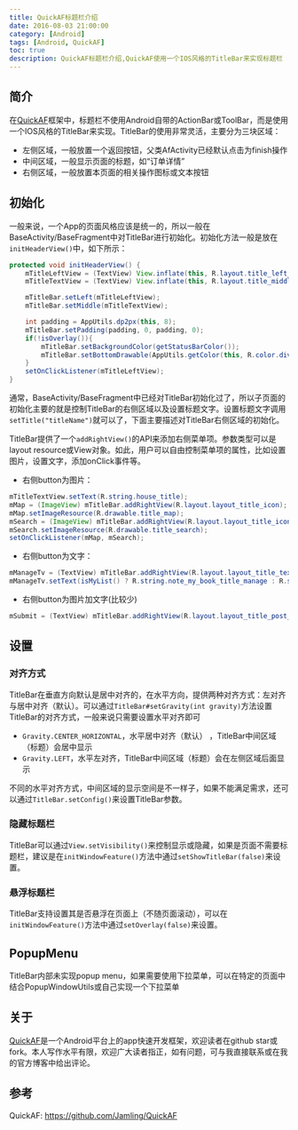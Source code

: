 ```yaml
---
title: QuickAF标题栏介绍
date: 2016-08-03 21:00:00
category: [Android]
tags: [Android, QuickAF]
toc: true
description: QuickAF标题栏介绍,QuickAF使用一个IOS风格的TitleBar来实现标题栏
---
```


## 简介
在[QuickAF]框架中，标题栏不使用Android自带的ActionBar或ToolBar，而是使用一个IOS风格的TitleBar来实现。TitleBar的使用非常灵活，主要分为三块区域：
- 左侧区域，一般放置一个返回按钮，父类AfActivity已经默认点击为finish操作
- 中间区域，一般显示页面的标题，如“订单详情”
- 右侧区域，一般放置本页面的相关操作图标或文本按钮

<!-- more -->

## 初始化
一般来说，一个App的页面风格应该是统一的，所以一般在BaseActivity/BaseFragment中对TitleBar进行初始化。初始化方法一般是放在`initHeaderView()`中，如下所示：

```java
protected void initHeaderView() {
    mTitleLeftView = (TextView) View.inflate(this, R.layout.title_left_tv, null);
    mTitleTextView = (TextView) View.inflate(this, R.layout.title_middle_tv, null);

    mTitleBar.setLeft(mTitleLeftView);
    mTitleBar.setMiddle(mTitleTextView);

    int padding = AppUtils.dp2px(this, 8);
    mTitleBar.setPadding(padding, 0, padding, 0);
    if(!isOverlay()){
        mTitleBar.setBackgroundColor(getStatusBarColor());
        mTitleBar.setBottomDrawable(AppUtils.getColor(this, R.color.divider));
    }
    setOnClickListener(mTitleLeftView);
}
```

通常，BaseActivity/BaseFragment中已经对TitleBar初始化过了，所以子页面的初始化主要的就是控制TitleBar的右侧区域以及设置标题文字。设置标题文字调用`setTitle("titleName")`就可以了，下面主要描述对TitleBar右侧区域的初始化。

TitleBar提供了一个`addRightView()`的API来添加右侧菜单项。参数类型可以是layout resource或View对象。如此，用户可以自由控制菜单项的属性，比如设置图片，设置文字，添加onClick事件等。

- 右侧button为图片：
``` java
mTitleTextView.setText(R.string.house_title);
mMap = (ImageView) mTitleBar.addRightView(R.layout.layout_title_icon);
mMap.setImageResource(R.drawable.title_map);
mSearch = (ImageView) mTitleBar.addRightView(R.layout.layout_title_icon);
mSearch.setImageResource(R.drawable.title_search);
setOnClickListener(mMap, mSearch);
```

- 右侧button为文字：
```java
mManageTv = (TextView) mTitleBar.addRightView(R.layout.layout_title_text);
mManageTv.setText(isMyList() ? R.string.note_my_book_title_manage : R.string.note_other_book_title_change);
```

- 右侧button为图片加文字(比较少)
```java
mSubmit = (TextView) mTitleBar.addRightView(R.layout.layout_title_post_submit);
```

## 设置

### 对齐方式
TitleBar在垂直方向默认是居中对齐的，在水平方向，提供两种对齐方式：左对齐与居中对齐（默认）。可以通过`TitleBar#setGravity(int gravity)`方法设置TitleBar的对齐方式，一般来说只需要设置水平对齐即可

- `Gravity.CENTER_HORIZONTAL`，水平居中对齐（默认） ，TitleBar中间区域（标题）会居中显示
- `Gravity.LEFT`，水平左对齐，TitleBar中间区域（标题）会在左侧区域后面显示

不同的水平对齐方式，中间区域的显示空间是不一样子，如果不能满足需求，还可以通过`TitleBar.setConfig()`来设置TitleBar参数。

### 隐藏标题栏
TitleBar可以通过`View.setVisibility()`来控制显示或隐藏，如果是页面不需要标题栏，建议是在`initWindowFeature()`方法中通过`setShowTitleBar(false)`来设置。

### 悬浮标题栏
TitleBar支持设置其是否悬浮在页面上（不随页面滚动），可以在`initWindowFeature()`方法中通过`setOverlay(false)`来设置。

## PopupMenu
TitleBar内部未实现popup menu，如果需要使用下拉菜单，可以在特定的页面中结合PopupWindowUtils或自己实现一个下拉菜单

## 关于

[QuickAF]是一个Android平台上的app快速开发框架，欢迎读者在github star或fork。本人写作水平有限，欢迎广大读者指正，如有问题，可与我直接联系或在我的官方博客中给出评论。

## 参考
QuickAF: https://github.com/Jamling/QuickAF

[QuickAF]: https://github.com/Jamling/QuickAF
